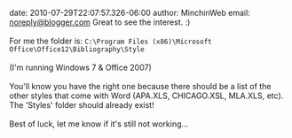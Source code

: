 date: 2010-07-29T22:07:57.326-06:00
author: MinchinWeb
email: noreply@blogger.com
Great to see the interest. :)<br /><br />For me the folder is:  `C:\Program Files (x86)\Microsoft Office\Office12\Bibliography\Style`<br /><br />(I&#39;m running Windows 7 &amp; Office 2007)<br /><br />You&#39;ll know you have the right one because there should be a list of the other styles that come with Word (APA.XLS, CHICAGO.XSL, MLA.XLS, etc). The &#39;Styles&#39; folder should already exist!<br /><br />Best of luck, let me know if it&#39;s still not working...